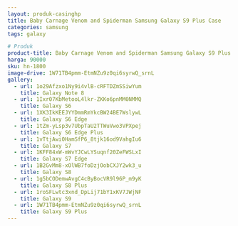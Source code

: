 ```yaml
---
layout: produk-casinghp
title: Baby Carnage Venom and Spiderman Samsung Galaxy S9 Plus Case
categories: samsung
tags: galaxy

# Produk
product-title: Baby Carnage Venom and Spiderman Samsung Galaxy S9 Plus Case
harga: 90000
sku: hn-1800
image-drive: 1W71TB4pmm-EtmNZu9z0qi6syrwQ_srnL
gallery:
  - url: 1o29Afzxo1Ny9i4vlB-cRFTDZmSSiwYum
    title: Galaxy Note 8
  - url: 1Ixr07KbMetooL4lkr-ZKKo6pnMM0NMMQ
    title: Galaxy S6
  - url: 1XK3IkKEEJYYDmmRmYkcBW24BE7WslywL
    title: Galaxy S6 Edge
  - url: 1tZm-yLsp3v7UbpTaU2TTWuVwo3VPXpej
    title: Galaxy S6 Edge Plus
  - url: 1vTtjAwi0HamSfP6_8tjk16od9VahgIu6
    title: Galaxy S7
  - url: 1KFF84xW-mWvYJCwLYSuqnf20ZeFWSLxI
    title: Galaxy S7 Edge
  - url: 1B2GvMm8-xOlWB7foDzjOobCXJY2wk3_u
    title: Galaxy S8
  - url: 1g5bCODemwAvgC4cByBocVR9l96P_m9yK
    title: Galaxy S8 Plus
  - url: 1roSFLwtc3xnd_DpLij71bY1xKV7JWjNF
    title: Galaxy S9
  - url: 1W71TB4pmm-EtmNZu9z0qi6syrwQ_srnL
    title: Galaxy S9 Plus
---
```

